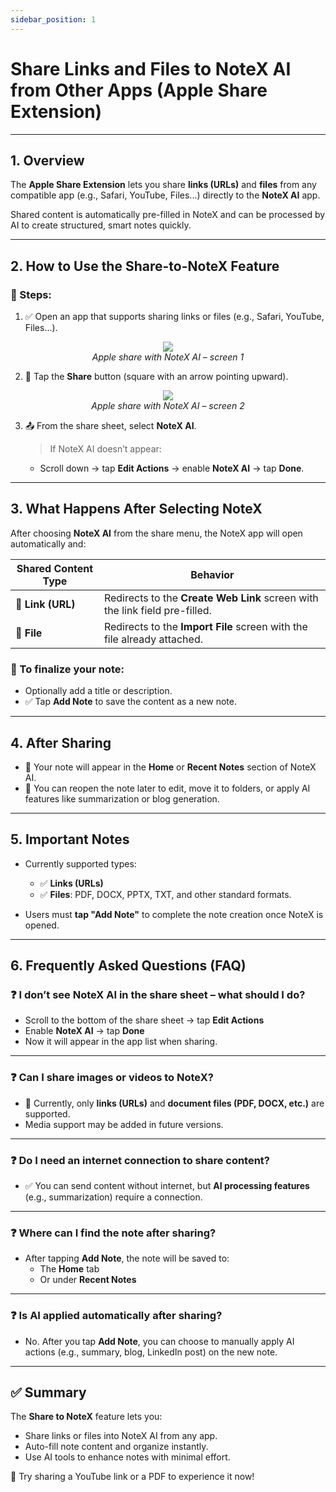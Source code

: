 ```yaml
---
sidebar_position: 1
---
```


# Share Links and Files to NoteX AI from Other Apps (Apple Share Extension)

---

## 1. Overview

The **Apple Share Extension** lets you share **links (URLs)** and **files** from any compatible app (e.g., Safari, YouTube, Files...) directly to the **NoteX AI** app.

Shared content is automatically pre-filled in NoteX and can be processed by AI to create structured, smart notes quickly.

---

## 2. How to Use the Share-to-NoteX Feature

### 📱 Steps:

1. ✅ Open an app that supports sharing links or files (e.g., Safari, YouTube, Files...).

<p align="center">
 <img src="https://pub-661d733d32f14d8684c7617d2f2e3372.r2.dev/docs/create_apple_share_01.png"/>
 <br/>
 <em>Apple share with NoteX AI – screen 1</em>
</p>

2. 🔗 Tap the **Share** button (square with an arrow pointing upward).

<p align="center">
 <img src="https://pub-661d733d32f14d8684c7617d2f2e3372.r2.dev/docs/create_apple_share_02.png"/>
 <br/>
 <em>Apple share with NoteX AI – screen 2</em>
</p>

3. 📤 From the share sheet, select **NoteX AI**.

   > If NoteX AI doesn’t appear:

   - Scroll down → tap **Edit Actions** → enable **NoteX AI** → tap **Done**.

---

## 3. What Happens After Selecting NoteX

After choosing **NoteX AI** from the share menu, the NoteX app will open automatically and:

| Shared Content Type | Behavior                                                                    |
| ------------------- | --------------------------------------------------------------------------- |
| 🔗 **Link (URL)**   | Redirects to the **Create Web Link** screen with the link field pre-filled. |
| 📄 **File**         | Redirects to the **Import File** screen with the file already attached.     |

### 📝 To finalize your note:

- Optionally add a title or description.
- ✅ Tap **Add Note** to save the content as a new note.

---

## 4. After Sharing

- 📌 Your note will appear in the **Home** or **Recent Notes** section of NoteX AI.
- 🚀 You can reopen the note later to edit, move it to folders, or apply AI features like summarization or blog generation.

---

## 5. Important Notes

- Currently supported types:

  - ✅ **Links (URLs)**
  - ✅ **Files**: PDF, DOCX, PPTX, TXT, and other standard formats.

- Users must **tap "Add Note"** to complete the note creation once NoteX is opened.

---

## 6. Frequently Asked Questions (FAQ)

### ❓ I don’t see NoteX AI in the share sheet – what should I do?

- Scroll to the bottom of the share sheet → tap **Edit Actions**
- Enable **NoteX AI** → tap **Done**
- Now it will appear in the app list when sharing.

---

### ❓ Can I share images or videos to NoteX?

- 📌 Currently, only **links (URLs)** and **document files (PDF, DOCX, etc.)** are supported.
- Media support may be added in future versions.

---

### ❓ Do I need an internet connection to share content?

- ✅ You can send content without internet, but **AI processing features** (e.g., summarization) require a connection.

---

### ❓ Where can I find the note after sharing?

- After tapping **Add Note**, the note will be saved to:
  - The **Home** tab
  - Or under **Recent Notes**

---

### ❓ Is AI applied automatically after sharing?

- No. After you tap **Add Note**, you can choose to manually apply AI actions (e.g., summary, blog, LinkedIn post) on the new note.

---

## ✅ Summary

The **Share to NoteX** feature lets you:

- Share links or files into NoteX AI from any app.
- Auto-fill note content and organize instantly.
- Use AI tools to enhance notes with minimal effort.

🎯 Try sharing a YouTube link or a PDF to experience it now!
